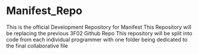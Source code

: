 # Manifest_Repo
This is the official Development Repository for Manifest 
This Repository will be replacing the previous 3F02 Github Repo
This repository will be split into code from each individual programmer with one folder being dedicated to the final collaborative file
